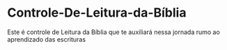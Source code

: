 # Controle-De-Leitura-da-Bíblia
Este é controle de Leitura da Bíblia que te auxiliará nessa jornada rumo ao aprendizado das escrituras
